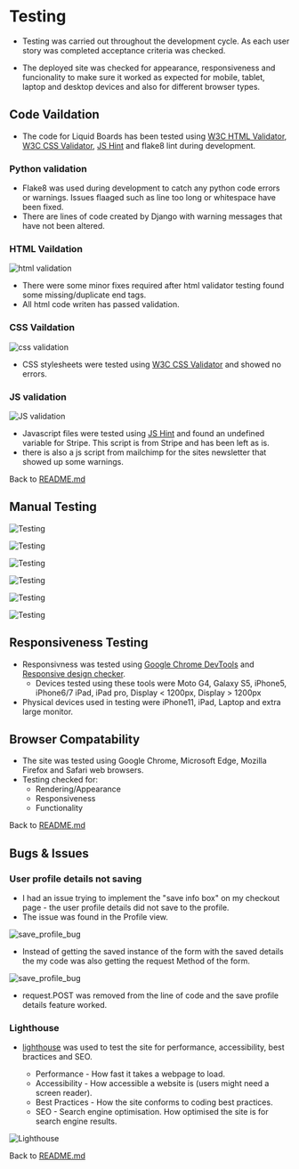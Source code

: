 # Testing
- Testing was carried out throughout the development cycle. As each user story was completed acceptance criteria was checked.

- The deployed site was checked for appearance, responsiveness and funcionality to make sure it worked as expected for mobile, tablet, laptop and desktop devices and also for different browser types.



## Code Vaildation
- The code for Liquid Boards has been tested using [W3C HTML Validator](https://validator.w3.org/), [W3C CSS Validator](https://jigsaw.w3.org/css-validator/), [JS Hint](https://jshint.com//) and flake8 lint during development.


### Python validation
- Flake8 was used during development to catch any python code errors or warnings. Issues flaaged such as line too long or whitespace have been fixed. 
- There are lines of code created by Django with warning messages that have not been altered. 

### HTML Vaildation
![html validation](README/assets/html_validation.png)
- There were some minor fixes required after html validator testing found some missing/duplicate end tags.
- All html code writen has passed validation.

### CSS Vaildation
![css validation](README/assets/css_validation.png)
- CSS stylesheets were tested using [W3C CSS Validator](https://jigsaw.w3.org/css-validator/) and showed no errors.


### JS validation
![JS validation](README/assets/jshint.png)
- Javascript files were tested using [JS Hint](https://jshint.com//) and found an undefined variable for Stripe. This script is from Stripe and has been left as is.
- there is also a js script from mailchimp for the sites newsletter that showed up some warnings.


Back to [README.md](README.md)


## Manual Testing

![Testing](README/assets/testing_1.png)

![Testing](README/assets/testing_2.png)

![Testing](README/assets/testing_3.png)

![Testing](README/assets/testing_4.png)

![Testing](README/assets/testing_5.png)

![Testing](README/assets/testing_6.png)


## Responsiveness Testing
- Responsivness was tested using [Google Chrome DevTools](https://developer.chrome.com/docs/devtools/) and [Responsive design checker](https://responsivedesignchecker.com/). 
    - Devices tested using these tools were Moto G4, Galaxy S5, iPhone5, iPhone6/7 iPad, iPad pro, Display < 1200px, Display > 1200px
- Physical devices used in testing were iPhone11, iPad, Laptop and extra large monitor.

## Browser Compatability
- The site was tested using Google Chrome, Microsoft Edge, Mozilla Firefox and Safari web browsers. 
- Testing checked for:
    - Rendering/Appearance
    - Responsiveness
    - Functionality 

Back to [README.md](README.md)


## Bugs & Issues

### User profile details not saving
- I had an issue trying to implement the "save info box" on my checkout page  - the user profile details did not save to the profile.
- The issue was found in the Profile view.

![save_profile_bug](README/assets/save_profile1.png)

- Instead of getting the saved instance of the form with the saved details the my code was also getting the request Method of the form.

![save_profile_bug](README/assets/save_profile2.png)

- request.POST was removed from the line of code and the save profile details feature worked.


### Lighthouse


- [lighthouse](https://developers.google.com/web/tools/lighthouse) was used to test the site for performance, accessibility, best bractices and SEO.

    - Performance - How fast it takes a webpage to load.
    - Accessibility - How accessible a website is (users might need a screen reader).
    - Best Practices - How the site conforms to coding best practices.
    - SEO - Search engine optimisation. How optimised the site is for search engine results.

![Lighthouse](README/assets/lighthouse.png)

Back to [README.md](README.md)